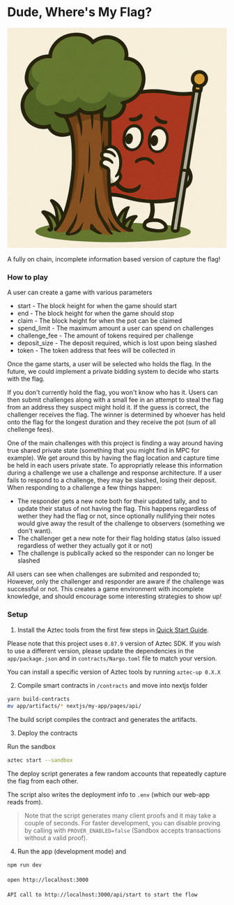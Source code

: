 # Dude, Where's My Flag?

![Flag](assets/flag.png)

A fully on chain, incomplete information based version of capture the flag!

### How to play

A user can create a game with various parameters

- start - The block height for when the game should start
- end - The block height for when the game should stop
- claim - The block height for when the pot can be claimed
- spend_limit - The maximum amount a user can spend on challenges
- challenge_fee - The amount of tokens required per challenge
- deposit_size - The deposit required, which is lost upon being slashed
- token - The token address that fees will be collected in

Once the game starts, a user will be selected who holds the flag.
In the future, we could implement a private bidding system to decide who starts with the flag.

If you don't currently hold the flag, you won't know who has it. 
Users can then submit challenges along with a small fee in an attempt to steal the flag from an address they suspect might hold it.
If the guess is correct, the challenger receives the flag. 
The winner is determined by whoever has held onto the flag for the longest duration and they receive the pot (sum of all chellenge fees).

One of the main challenges with this project is finding a way around having true shared private state (something that you might find in MPC for example).
We get around this by having the flag location and capture time be held in each users private state. 
To appropriatly release this information during a challenge we use a challenge and response architecture.
If a user fails to respond to a challenge, they may be slashed, losing their deposit.
When responding to a challenge a few things happen:

- The responder gets a new note both for their updated tally, and to update their status of not having the flag.
This happens regardless of wether they had the flag or not, since optionally nullifying their notes would give away the result of the challenge to observers (something we don't want).
- The challenger get a new note for their flag holding status (also issued regardless of wether they actually got it or not)
- The challenge is publically acked so the responder can no longer be slashed

All users can see when challenges are submited and responded to; However, only the challenger and responder are aware if the challenge was successful or not.
This creates a game environment with incomplete knowledge, and should encourage some interesting strategies to show up!

### Setup

1. Install the Aztec tools from the first few steps in [Quick Start Guide](https://docs.aztec.network/developers/getting_started).

Please note that this project uses `0.87.9` version of Aztec SDK. If you wish to use a different version, please update the dependencies in the `app/package.json` and in `contracts/Nargo.toml` file to match your version.

You can install a specific version of Aztec tools by running `aztec-up 0.X.X`


2. Compile smart contracts in `/contracts` and move into nextjs folder

```sh
yarn build-contracts
mv app/artifacts/* nextjs/my-app/pages/api/

```

The build script compiles the contract and generates the artifacts.

3. Deploy the contracts

Run the sandbox
```sh
aztec start --sandbox
```

The deploy script generates a few random accounts that repeatedly capture the flag from each other.

The script also writes the deployment info to `.env` (which our web-app reads from).

> Note that the script generates many client proofs and it may take a couple of seconds. For faster development, you can disable proving by calling with `PROVER_ENABLED=false` (Sandbox accepts transactions without a valid proof).

4. Run the app (development mode) and 

```sh
npm run dev

open http://localhost:3000

API call to http://localhost:3000/api/start to start the flow

```
